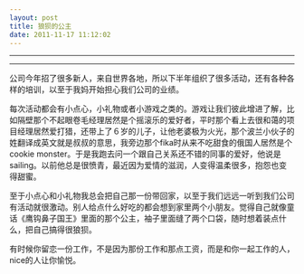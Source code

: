 ```yaml
---
layout: post
title: 狼狈的公主
date: 2011-11-17 11:12:02
---
```


<meta http-equiv='Content-Type' content='text/html; charset=utf-8' />

---

---

公司今年招了很多新人，来自世界各地，所以下半年组织了很多活动，还有各种各样的培训，以至于我妈开始担心我们公司的业绩。

每次活动都会有小点心，小礼物或者小游戏之类的。游戏让我们彼此增进了解，比如隔壁那个不起眼卷毛经理居然是个摇滚乐的爱好者，平时那个看上去很和蔼的项目经理居然爱打猎，还带上了６岁的儿子，让他老婆极为火光，那个波兰小伙子的姓翻译成英文就是叔叔的意思，我旁边那个fika时从来不吃甜食的俄国人居然是个cookie
monster。于是我跑去问一个跟自己关系还不错的同事的爱好，他说是sailing。以前他总是很愤青，最近因为爱情的滋润，人变得温柔很多，抱怨也变得甜蜜。


至于小点心和小礼物我总会把自己那一份带回家，以至于我们远远一听到我们公司有活动就很激动。别人给点什么好吃的都会想到家里两个小朋友。觉得自己就像童话《鹰钩鼻子国王》里面的那个公主，袖子里面缝了两个口袋，随时想着装点什么，把自己搞得很狼狈。


有时候你留恋一份工作，不是因为那份工作和那点工资，而是和你一起工作的人，nice的人让你愉悦。


